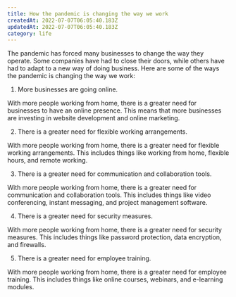 ```yaml
---
title: How the pandemic is changing the way we work
createdAt: 2022-07-07T06:05:40.183Z
updatedAt: 2022-07-07T06:05:40.183Z
category: life
---
```


The pandemic has forced many businesses to change the way they operate. Some companies have had to close their doors, while others have had to adapt to a new way of doing business. Here are some of the ways the pandemic is changing the way we work:

1. More businesses are going online.

With more people working from home, there is a greater need for businesses to have an online presence. This means that more businesses are investing in website development and online marketing.

2. There is a greater need for flexible working arrangements.

With more people working from home, there is a greater need for flexible working arrangements. This includes things like working from home, flexible hours, and remote working.

3. There is a greater need for communication and collaboration tools.

With more people working from home, there is a greater need for communication and collaboration tools. This includes things like video conferencing, instant messaging, and project management software.

4. There is a greater need for security measures.

With more people working from home, there is a greater need for security measures. This includes things like password protection, data encryption, and firewalls.

5. There is a greater need for employee training.

With more people working from home, there is a greater need for employee training. This includes things like online courses, webinars, and e-learning modules.
